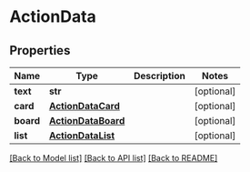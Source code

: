 # ActionData

## Properties
Name | Type | Description | Notes
------------ | ------------- | ------------- | -------------
**text** | **str** |  | [optional] 
**card** | [**ActionDataCard**](ActionDataCard.md) |  | [optional] 
**board** | [**ActionDataBoard**](ActionDataBoard.md) |  | [optional] 
**list** | [**ActionDataList**](ActionDataList.md) |  | [optional] 

[[Back to Model list]](../README.md#documentation-for-models) [[Back to API list]](../README.md#documentation-for-api-endpoints) [[Back to README]](../README.md)

